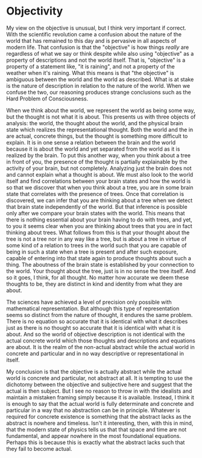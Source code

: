 # Objectivity

My view on the objective is unusual, but I think very important if correct. With the scientific revolution came a confusion about the nature of the world that has remained to this day and is pervasive in all aspects of modern life. That confusion is that the "objective" is how things *really* are regardless of what we say or think despite while also using "objective" as a property of descriptions and not the world itself. That is, "objective" is a property of a statement like, "it is raining", and not a property of the weather when it's raining. What this means is that "the objective" is ambiguous between the world and the world as described. What is at stake is the nature of description in relation to the nature of the world. When we confuse the two, our reasoning produces strange conclusions such as the Hard Problem of Consciousness.  

When we think about the world, we represent the world as being some way, but the thought is not what it is about. This presents us with three objects of analysis: the world, the thought about the world, and the physical brain state which realizes the representational thought. Both the world and the in are actual, concrete things, but the thought is something more difficult to explain. It is in one sense a relation between the brain and the world because it is about the world and yet separated from the world as it is realized by the brain. To put this another way, when you think about a tree in front of you, the presence of the thought is partially explainable by the activity of your brain, but not completely. Analyzing just the brain does not and cannot explain what a thought is about. We must also look to the world itself and find correlations between your brain states and how the world is so that we discover that when you think about a tree, you are in some brain state that correlates with the presence of trees. Once that correlation is discovered, we can infer that you are thinking about a tree when we detect that brain state independently of the world. But that inference is possible only after we compare your brain states with the world. This means that there is nothing essential about your brain having to do with trees, and yet, to you it seems clear when you are thinking about trees that you are in fact thinking about trees. What follows from this is that your thought about the tree is not a tree nor in any way like a tree, but is about a tree in virtue of some kind of a relation to trees in the world such that you are capable of being in such a state when a tree is present and after such exposure, capable of entering into that state again to produce thoughts about such a thing. The aboutness of the brain state is established by your connection to the world. Your thought about the tree, just is in no sense the tree itself. And so it goes, I think, for all thought. No matter how accurate we deem these thoughts to be, they are distinct in kind and identity from what they are about.   

The sciences have achieved a level of precision only possible with mathematical representation. But although this type of representation seems so distinct from the nature of thought, it endures the same problem. There is no equation so accurate that it is identical with what it describes just as there is no thought so accurate that it is identical with what it is about. And so the world of objective description is not identical with the actual concrete world which those thoughts and descriptions and equations are about. It is the realm of the non-actual abstract while the actual world in concrete and particular and in no way descriptive or representational in itself.  

My conclusion is that the objective is actually abstract while the actual world is concrete and particular, not abstract at all. It is tempting to use the dichotomy between the objective and subjective here and suggest that the actual is then subject. But I see no reason to throw in with the idealists and maintain a mistaken framing simply because it is available. Instead, I think it is enough to say that the actual world is fully determinate and concrete and particular in a way that no abstraction can be in principle. Whatever is required for concrete existence is something that the abstract lacks as the abstract is nowhere and timeless. Isn't it interesting, then, with this in mind, that the modern state of physics tells us that that space and time are not fundamental, and appear nowhere in the most foundational equations. Perhaps this is because this is exactly what the abstract lacks such that they fail to become actual.
